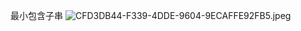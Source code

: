 最小包含子串
![CFD3DB44-F339-4DDE-9604-9ECAFFE92FB5.jpeg](https://oss.zaqbest.com/images/2022/04/30/626d340326f61.jpeg)